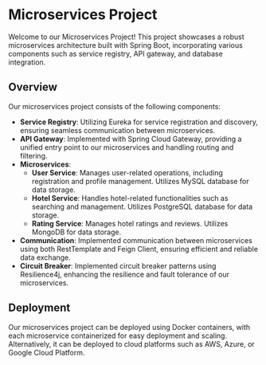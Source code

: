 # Microservices Project

Welcome to our Microservices Project! This project showcases a robust microservices architecture built with Spring Boot, incorporating various components such as service registry, API gateway, and database integration.

## Overview

Our microservices project consists of the following components:

- **Service Registry**: Utilizing Eureka for service registration and discovery, ensuring seamless communication between microservices.
- **API Gateway**: Implemented with Spring Cloud Gateway, providing a unified entry point to our microservices and handling routing and filtering.
- **Microservices**:
  - **User Service**: Manages user-related operations, including registration and profile management. Utilizes MySQL database for data storage.
  - **Hotel Service**: Handles hotel-related functionalities such as searching and management. Utilizes PostgreSQL database for data storage.
  - **Rating Service**: Manages hotel ratings and reviews. Utilizes MongoDB for data storage.
- **Communication**: Implemented communication between microservices using both RestTemplate and Feign Client, ensuring efficient and reliable data exchange.
- **Circuit Breaker**: Implemented circuit breaker patterns using Resilience4j, enhancing the resilience and fault tolerance of our microservices.

## Deployment

Our microservices project can be deployed using Docker containers, with each microservice containerized for easy deployment and scaling. Alternatively, it can be deployed to cloud platforms such as AWS, Azure, or Google Cloud Platform.
